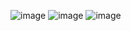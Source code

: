 ![image](https://github.com/user-attachments/assets/f7510851-5100-4a11-9a30-ec337f18518d)
![image](https://github.com/user-attachments/assets/2314c4ca-59df-4c38-9c47-35f5e17398ff)
![image](https://github.com/user-attachments/assets/bbd05a7a-62a5-4f74-88d6-2d8480446238)
